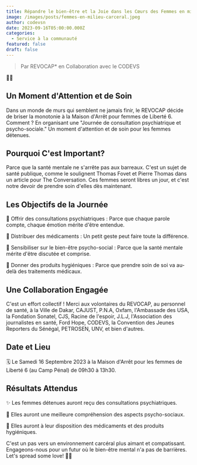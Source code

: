 ```yaml
---
title: Répandre le bien-être et la Joie dans les Cœurs des Femmes en milieu carcéral
image: /images/posts/femmes-en-milieu-carceral.jpeg
author: codevsn
date: 2023-09-16T05:00:00.000Z
categories:
  - Service à la communauté
featured: false
draft: false
---
```


> Par REVOCAP* en Collaboration avec le CODEVS

🌸✨

## Un Moment d'Attention et de Soin

Dans un monde de murs qui semblent ne jamais finir, le REVOCAP décide de briser la monotonie à la Maison d'Arrêt pour femmes de Liberté 6. Comment ? En organisant une "Journée de consultation psychiatrique et psycho-sociale." Un moment d'attention et de soin pour les femmes détenues.

## Pourquoi C'est Important?

Parce que la santé mentale ne s'arrête pas aux barreaux. C'est un sujet de santé publique, comme le soulignent Thomas Fovet et Pierre Thomas dans un article pour The Conversation. Ces femmes seront libres un jour, et c'est notre devoir de prendre soin d'elles dès maintenant.

## Les Objectifs de la Journée

🌺 Offrir des consultations psychiatriques : Parce que chaque parole compte, chaque émotion mérite d'être entendue.

🌟 Distribuer des médicaments : Un petit geste peut faire toute la différence.

🌼 Sensibiliser sur le bien-être psycho-social : Parce que la santé mentale mérite d'être discutée et comprise.

🎁 Donner des produits hygiéniques : Parce que prendre soin de soi va au-delà des traitements médicaux.

## Une Collaboration Engagée

C'est un effort collectif ! Merci aux volontaires du REVOCAP, au personnel de santé, à la Ville de Dakar, CAJUST, P.N.A, Oxfam, l'Ambassade des USA, la Fondation Sonatel, CJS, Racine de l'espoir, J.L.J, l'Association des journalistes en santé, Ford Hope, CODEVS, la Convention des Jeunes Reporters du Sénégal, PETROSEN, UNV, et bien d'autres.

## Date et Lieu

🗓️ Le Samedi 16 Septembre 2023 à la Maison d'Arrêt pour les femmes de Liberté 6 (au Camp Pénal) de 09h30 à 13h30.

## Résultats Attendus

✨ Les femmes détenues auront reçu des consultations psychiatriques.

💖 Elles auront une meilleure compréhension des aspects psycho-sociaux.

🌈 Elles auront à leur disposition des médicaments et des produits hygiéniques.

C'est un pas vers un environnement carcéral plus aimant et compatissant. Engageons-nous pour un futur où le bien-être mental n'a pas de barrières. Let's spread some love! 💙✨